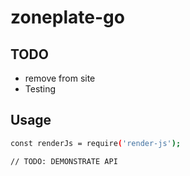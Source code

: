# zoneplate-go

## TODO

- remove from site
- Testing

## Usage

```bash
const renderJs = require('render-js');

// TODO: DEMONSTRATE API
```
